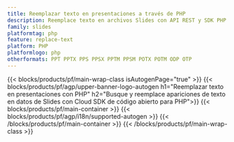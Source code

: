 ```yaml
---
title: Reemplazar texto en presentaciones a través de PHP
description: Reemplace texto en archivos Slides con API REST y SDK PHP de código abierto
family: slides
platformtag: php
feature: replace-text
platform: PHP
platformlogo: php
otherformats: PPT PPTX PPS PPSX PPTM PPSM POTX POTM ODP OTP
---
```


{{< blocks/products/pf/main-wrap-class isAutogenPage="true" >}}
{{< blocks/products/pf/agp/upper-banner-logo-autogen h1="Reemplazar texto en presentaciones con PHP" h2="Busque y reemplace apariciones de texto en datos de Slides con Cloud SDK de código abierto para PHP">}}
{{< blocks/products/pf/main-container >}}
{{< blocks/products/pf/agp/i18n/supported-autogen >}}
{{< /blocks/products/pf/main-container >}}
{{< /blocks/products/pf/main-wrap-class >}}